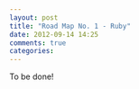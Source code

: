 ```yaml
---
layout: post
title: "Road Map No. 1 - Ruby"
date: 2012-09-14 14:25
comments: true
categories: 
---
```


To be done!